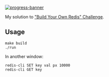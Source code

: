 [![progress-banner](https://backend.codecrafters.io/progress/redis/94d9788d-020a-4f54-b813-2fcd07efd8ab)](https://app.codecrafters.io/users/codecrafters-bot?r=2qF)

My solution to ["Build Your Own Redis" Challenge](https://codecrafters.io/challenges/redis).


## Usage

```
make build
./run
```

In another window:

```
redis-cli SET key val px 10000
redis-cli GET key
```
